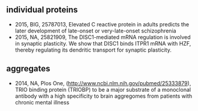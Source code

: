 
## individual proteins
* 2015, BIG, 25787013, Elevated C reactive protein in adults predicts the later development of late-onset or very-late-onset schizophrenia
* 2015, NA, 25821909, The DISC1-mediated mRNA regulation is involved in synaptic plasticity. We show that DISC1 binds ITPR1 mRNA with HZF, thereby regulating its dendritic transport for synaptic plasticity.

## aggregates

* 2014, NA, Plos One, (http://www.ncbi.nlm.nih.gov/pubmed/25333879), TRIO binding protein (TRIOBP) to be a major substrate of a monoclonal antibody with a high specificity to brain aggregomes from patients with chronic mental illness

